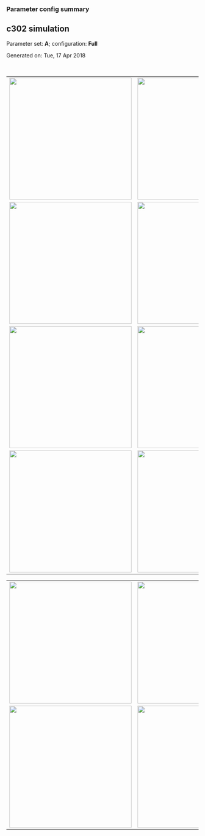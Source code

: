 ### Parameter config summary 
<h2>c302 simulation</h2>
<p>Parameter set: <b>A</b>; configuration: <b>Full</b></p>
<p>Generated on: Tue, 17 Apr 2018</p><br/>
<table>

<tr>
  <td><a href="images/neurons_A_Full.png"><img alt=" " src="images/neurons_A_Full.png" height="320"/></a></td>
  <td><a href="images/traces_neuron_Full_A.png"><img alt=" " src="images/traces_neuron_Full_A.png" height="320"/></a></td>
</tr>

<tr>
  <td><a href="images/neuron_activity_A_Full.png"><img alt=" " src="images/neuron_activity_A_Full.png" height="320"/></a></td>
  <td><a href="images/traces_neuron_activity_Full_A.png"><img alt=" " src="images/traces_neuron_activity_Full_A.png" height="320"/></a></td>
</tr>

<tr>
  <td><a href="images/muscles_A_Full.png"><img alt=" " src="images/muscles_A_Full.png" height="320"/></a></td>
  <td><a href="images/traces_muscles_Full_A.png"><img alt=" " src="images/traces_muscles_Full_A.png" height="320"/></a></td>
</tr>

<tr>
  <td><a href="images/muscle_activity_A_Full.png"><img alt=" " src="images/muscle_activity_A_Full.png" height="320"/></a></td>
  <td><a href="images/traces_muscles_activity_Full_A.png"><img alt=" " src="images/traces_muscles_activity_Full_A.png" height="320"/></a></td>
</tr>
</table>
<table>

<tr><td><a href="images/c302_A_Full_exc_to_neurons.png"><img alt=" " src="images/c302_A_Full_exc_to_neurons.png" height="320"/></a></td>

  <td><a href="images/c302_A_Full_inh_to_neurons.png"><img alt=" " src="images/c302_A_Full_inh_to_neurons.png" height="320"/></a></td>

  <td><a href="images/c302_A_Full_elec_neurons_neurons.png"><img alt=" " src="images/c302_A_Full_elec_neurons_neurons.png" height="320"/></a></td></tr>

<tr><td><a href="images/c302_A_Full_exc_to_muscles.png"><img alt=" " src="images/c302_A_Full_exc_to_muscles.png" height="320"/></a></td>

  <td><a href="images/c302_A_Full_inh_to_muscles.png"><img alt=" " src="images/c302_A_Full_inh_to_muscles.png" height="320"/></a></td></tr>
</table>
